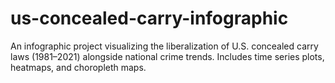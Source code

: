 # us-concealed-carry-infographic
An infographic project visualizing the liberalization of U.S. concealed carry laws (1981–2021) alongside national crime trends. Includes time series plots, heatmaps, and choropleth maps.
